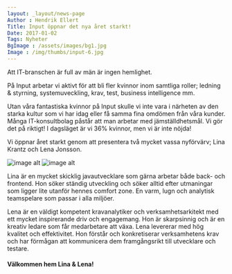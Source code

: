 ```yaml
---
layout: _layout/news-page
Author : Hendrik Ellert
Title: Input öppnar det nya året starkt!
Date: 2017-01-02
Tags: Nyheter
BgImage : /assets/images/bg1.jpg
Image : /img/thumbs/input-6.jpg
---
```


Att IT-branschen är full av män är ingen hemlighet.

På Input arbetar vi aktivt för att bli fler kvinnor inom samtliga roller; ledning & styrning, systemuveckling, krav, test, business intelligence mm.

Utan våra fantastiska kvinnor på Input skulle vi inte vara i närheten av den starka kultur som vi har idag eller få samma fina omdömen från våra kunder.
Många IT-konsultbolag påstår att man arbetar med jämställdhetsmål. Vi gör det på riktigt! I dagsläget är vi 36% kvinnor, men vi är inte nöjda!

Vi öppnar året starkt genom att presentera två mycket vassa nyförvärv; Lina Krantz och Lena Jonsson.

![image alt](/img/nyheter/LinaKrantz.jpg)  ![image alt](/img/nyheter/LenaJonsson.jpg)

Lina är en mycket skicklig javautvecklare som gärna arbetar både back- och frontend. Hon söker ständig utveckling och söker alltid efter utmaningar som ligger lite utanför hennes comfort zone. En varm, lugn och analytisk teamspelare som passar i alla miljöer.

Lena är en väldigt kompetent kravanalytiker och verksamhetsarkitekt med ett mycket inspirerande driv och engagemang. Hon är skarpsinnig och är en kreativ ledare som får medarbetare att växa. Lena levererar med hög kvalitet och effektivitet. Hon förstår och konkretiserar verksamhetens krav och har förmågan att kommunicera dem framgångsrikt till utvecklare och testare.

#### Välkommen hem Lina & Lena!
